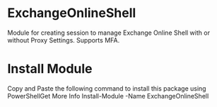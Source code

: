 # ExchangeOnlineShell
Module for creating session to manage Exchange Online Shell with or without Proxy Settings. Supports MFA.

# Install Module
Copy and Paste the following command to install this package using PowerShellGet More Info
Install-Module -Name ExchangeOnlineShell 

